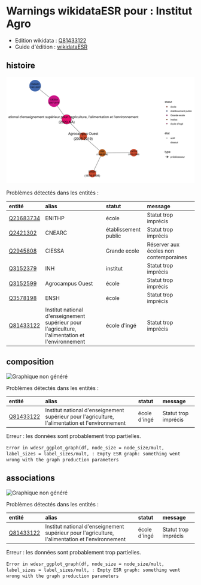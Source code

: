 Warnings wikidataESR pour : Institut Agro 
================

- Edition wikidata : [Q81433122](https://www.wikidata.org/wiki/Q81433122)
- Guide d'édition : [wikidataESR](https://github.com/cpesr/wikidataESR/)



## histoire 

![Graphique non généré](https://github.com/cpesr/wikidataESR/blob/master/plots/etablissements/Q81433122-histoire.png) 



Problèmes détectés dans les entités :

|entité                                               |alias                                                                                            |statut               |message                                |
|:----------------------------------------------------|:------------------------------------------------------------------------------------------------|:--------------------|:--------------------------------------|
|[Q21683734](https://www.wikidata.org/wiki/Q21683734) |ENITHP                                                                                           |école                |Statut trop imprécis                   |
|[Q2421302](https://www.wikidata.org/wiki/Q2421302)   |CNEARC                                                                                           |établissement public |Statut trop imprécis                   |
|[Q2945808](https://www.wikidata.org/wiki/Q2945808)   |CIESSA                                                                                           |Grande ecole         |Réserver aux écoles non contemporaines |
|[Q3152379](https://www.wikidata.org/wiki/Q3152379)   |INH                                                                                              |institut             |Statut trop imprécis                   |
|[Q3152599](https://www.wikidata.org/wiki/Q3152599)   |Agrocampus Ouest                                                                                 |école                |Statut trop imprécis                   |
|[Q3578198](https://www.wikidata.org/wiki/Q3578198)   |ENSH                                                                                             |école                |Statut trop imprécis                   |
|[Q81433122](https://www.wikidata.org/wiki/Q81433122) |Institut national d'enseignement supérieur pour l'agriculture, l'alimentation et l'environnement |école d'ingé         |Statut trop imprécis                   |


## composition 

![Graphique non généré](https://github.com/cpesr/wikidataESR/blob/master/plots/etablissements/Q81433122-composition.png) 



Problèmes détectés dans les entités :

|entité                                               |alias                                                                                            |statut       |message              |
|:----------------------------------------------------|:------------------------------------------------------------------------------------------------|:------------|:--------------------|
|[Q81433122](https://www.wikidata.org/wiki/Q81433122) |Institut national d'enseignement supérieur pour l'agriculture, l'alimentation et l'environnement |école d'ingé |Statut trop imprécis |
Erreur : les données sont probablement trop partielles.
```
Error in wdesr_ggplot_graph(df, node_size = node_size/mult, label_sizes = label_sizes/mult, : Empty ESR graph: something went wrong with the graph production parameters

``` 



## associations 

![Graphique non généré](https://github.com/cpesr/wikidataESR/blob/master/plots/etablissements/Q81433122-associations.png) 



Problèmes détectés dans les entités :

|entité                                               |alias                                                                                            |statut       |message              |
|:----------------------------------------------------|:------------------------------------------------------------------------------------------------|:------------|:--------------------|
|[Q81433122](https://www.wikidata.org/wiki/Q81433122) |Institut national d'enseignement supérieur pour l'agriculture, l'alimentation et l'environnement |école d'ingé |Statut trop imprécis |
Erreur : les données sont probablement trop partielles.
```
Error in wdesr_ggplot_graph(df, node_size = node_size/mult, label_sizes = label_sizes/mult, : Empty ESR graph: something went wrong with the graph production parameters

``` 

